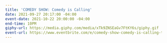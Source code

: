 ```yaml
---
title: 'COMEDY SHOW: Comedy is Calling'
date: 2021-09-27 20:17:00 -04:00
event-date: 2021-10-22 20:00:00 -04:00
end-time: 10PM
giphy-url: https://media.giphy.com/media/xTk9ZNSEaGv7FtKY6s/giphy.gif
event-url: https://www.eventbrite.com/e/comedy-show-comedy-is-calling-tickets-180069511757
---
```


